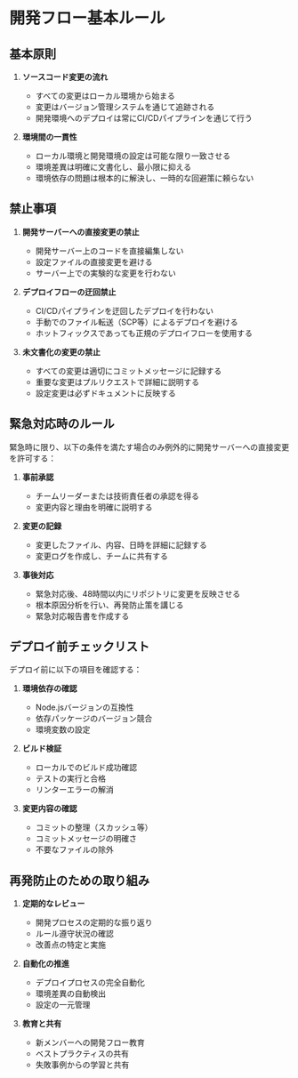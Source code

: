 # 開発フロー基本ルール

## 基本原則

1. **ソースコード変更の流れ**
   - すべての変更はローカル環境から始まる
   - 変更はバージョン管理システムを通じて追跡される
   - 開発環境へのデプロイは常にCI/CDパイプラインを通じて行う

2. **環境間の一貫性**
   - ローカル環境と開発環境の設定は可能な限り一致させる
   - 環境差異は明確に文書化し、最小限に抑える
   - 環境依存の問題は根本的に解決し、一時的な回避策に頼らない

## 禁止事項

1. **開発サーバーへの直接変更の禁止**
   - 開発サーバー上のコードを直接編集しない
   - 設定ファイルの直接変更を避ける
   - サーバー上での実験的な変更を行わない

2. **デプロイフローの迂回禁止**
   - CI/CDパイプラインを迂回したデプロイを行わない
   - 手動でのファイル転送（SCP等）によるデプロイを避ける
   - ホットフィックスであっても正規のデプロイフローを使用する

3. **未文書化の変更の禁止**
   - すべての変更は適切にコミットメッセージに記録する
   - 重要な変更はプルリクエストで詳細に説明する
   - 設定変更は必ずドキュメントに反映する

## 緊急対応時のルール

緊急時に限り、以下の条件を満たす場合のみ例外的に開発サーバーへの直接変更を許可する：

1. **事前承認**
   - チームリーダーまたは技術責任者の承認を得る
   - 変更内容と理由を明確に説明する

2. **変更の記録**
   - 変更したファイル、内容、日時を詳細に記録する
   - 変更ログを作成し、チームに共有する

3. **事後対応**
   - 緊急対応後、48時間以内にリポジトリに変更を反映させる
   - 根本原因分析を行い、再発防止策を講じる
   - 緊急対応報告書を作成する

## デプロイ前チェックリスト

デプロイ前に以下の項目を確認する：

1. **環境依存の確認**
   - Node.jsバージョンの互換性
   - 依存パッケージのバージョン競合
   - 環境変数の設定

2. **ビルド検証**
   - ローカルでのビルド成功確認
   - テストの実行と合格
   - リンターエラーの解消

3. **変更内容の確認**
   - コミットの整理（スカッシュ等）
   - コミットメッセージの明確さ
   - 不要なファイルの除外

## 再発防止のための取り組み

1. **定期的なレビュー**
   - 開発プロセスの定期的な振り返り
   - ルール遵守状況の確認
   - 改善点の特定と実施

2. **自動化の推進**
   - デプロイプロセスの完全自動化
   - 環境差異の自動検出
   - 設定の一元管理

3. **教育と共有**
   - 新メンバーへの開発フロー教育
   - ベストプラクティスの共有
   - 失敗事例からの学習と共有
